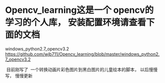 # Opencv_learning这是一个 opencv的学习的个人库， 安装配置环境请查看下面的文档
windows_python2.7_opencv3.2
https://github.com/wjb711/Opencv_learning/blob/master/windows_python2.7_opencv3.2


 目前刚写了  一个转换动画片彩色图片到黑白图片的儿童绘本的脚本， 以后慢慢写， 慢慢更新
